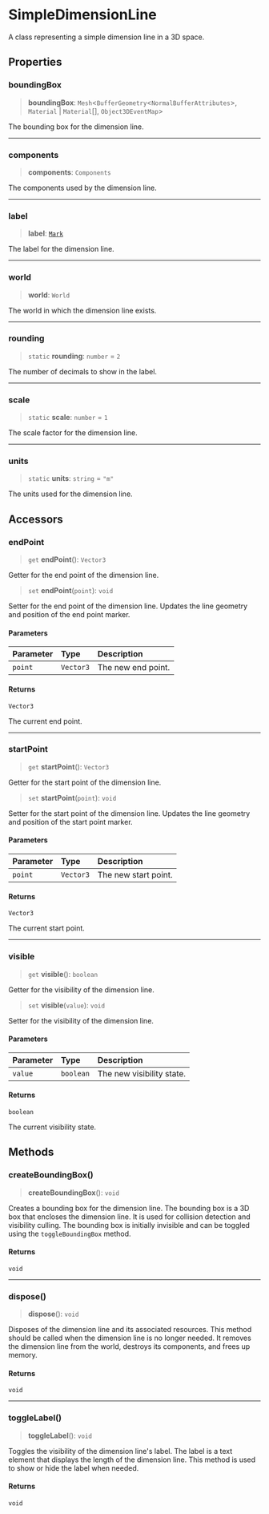 # SimpleDimensionLine

A class representing a simple dimension line in a 3D space.

## Properties

### boundingBox

> **boundingBox**: `Mesh`\<`BufferGeometry`\<`NormalBufferAttributes`\>, `Material` \| `Material`[], `Object3DEventMap`\>

The bounding box for the dimension line.

***

### components

> **components**: `Components`

The components used by the dimension line.

***

### label

> **label**: [`Mark`](Mark.md)

The label for the dimension line.

***

### world

> **world**: `World`

The world in which the dimension line exists.

***

### rounding

> `static` **rounding**: `number` = `2`

The number of decimals to show in the label.

***

### scale

> `static` **scale**: `number` = `1`

The scale factor for the dimension line.

***

### units

> `static` **units**: `string` = `"m"`

The units used for the dimension line.

## Accessors

### endPoint

> `get` **endPoint**(): `Vector3`

Getter for the end point of the dimension line.

> `set` **endPoint**(`point`): `void`

Setter for the end point of the dimension line.
Updates the line geometry and position of the end point marker.

#### Parameters

| Parameter | Type | Description |
| :------ | :------ | :------ |
| `point` | `Vector3` | The new end point. |

#### Returns

`Vector3`

The current end point.

***

### startPoint

> `get` **startPoint**(): `Vector3`

Getter for the start point of the dimension line.

> `set` **startPoint**(`point`): `void`

Setter for the start point of the dimension line.
Updates the line geometry and position of the start point marker.

#### Parameters

| Parameter | Type | Description |
| :------ | :------ | :------ |
| `point` | `Vector3` | The new start point. |

#### Returns

`Vector3`

The current start point.

***

### visible

> `get` **visible**(): `boolean`

Getter for the visibility of the dimension line.

> `set` **visible**(`value`): `void`

Setter for the visibility of the dimension line.

#### Parameters

| Parameter | Type | Description |
| :------ | :------ | :------ |
| `value` | `boolean` | The new visibility state. |

#### Returns

`boolean`

The current visibility state.

## Methods

### createBoundingBox()

> **createBoundingBox**(): `void`

Creates a bounding box for the dimension line.
The bounding box is a 3D box that encloses the dimension line.
It is used for collision detection and visibility culling.
The bounding box is initially invisible and can be toggled using the `toggleBoundingBox` method.

#### Returns

`void`

***

### dispose()

> **dispose**(): `void`

Disposes of the dimension line and its associated resources.
This method should be called when the dimension line is no longer needed.
It removes the dimension line from the world, destroys its components, and frees up memory.

#### Returns

`void`

***

### toggleLabel()

> **toggleLabel**(): `void`

Toggles the visibility of the dimension line's label.
The label is a text element that displays the length of the dimension line.
This method is used to show or hide the label when needed.

#### Returns

`void`
